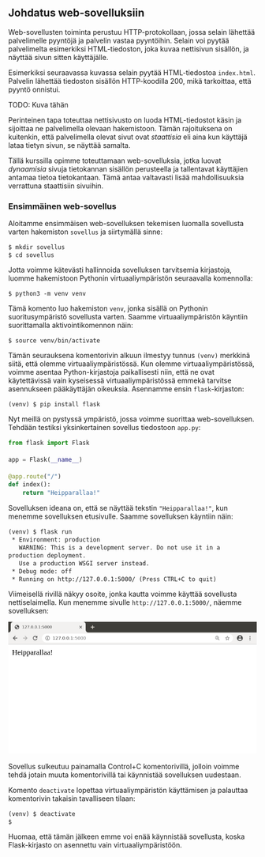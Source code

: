 ## Johdatus web-sovelluksiin

Web-sovellusten toiminta perustuu HTTP-protokollaan, jossa selain lähettää palvelimelle pyyntöjä ja palvelin vastaa pyyntöihin. Selain voi pyytää palvelimelta esimerkiksi HTML-tiedoston, joka kuvaa nettisivun sisällön, ja näyttää sivun sitten käyttäjälle.

Esimerkiksi seuraavassa kuvassa selain pyytää HTML-tiedostoa `index.html`. Palvelin lähettää tiedoston sisällön HTTP-koodilla 200, mikä tarkoittaa, että pyyntö onnistui.

TODO: Kuva tähän

Perinteinen tapa toteuttaa nettisivusto on luoda HTML-tiedostot käsin ja sijoittaa ne palvelimella olevaan hakemistoon. Tämän rajoituksena on kuitenkin, että palvelimella olevat sivut ovat _staattisia_ eli aina kun käyttäjä lataa tietyn sivun, se näyttää samalta.

Tällä kurssilla opimme toteuttamaan web-sovelluksia, jotka luovat _dynaamisia_ sivuja tietokannan sisällön perusteella ja tallentavat käyttäjien antamaa tietoa tietokantaan. Tämä antaa valtavasti lisää mahdollisuuksia verrattuna staattisiin sivuihin.

### Ensimmäinen web-sovellus

Aloitamme ensimmäisen web-sovelluksen tekemisen luomalla sovellusta varten hakemiston `sovellus` ja siirtymällä sinne:

```plaintext
$ mkdir sovellus
$ cd sovellus
```

Jotta voimme kätevästi hallinnoida sovelluksen tarvitsemia kirjastoja, luomme hakemistoon Pythonin virtuaaliympäristön seuraavalla komennolla:

```plaintext
$ python3 -m venv venv
```

Tämä komento luo hakemiston `venv`, jonka sisällä on Pythonin suoritusympäristö sovellusta varten. Saamme virtuaaliympäristön käyntiin suorittamalla aktivointikomennon näin:

```plaintext
$ source venv/bin/activate
```

Tämän seurauksena komentorivin alkuun ilmestyy tunnus `(venv)` merkkinä siitä, että olemme virtuaaliympäristössä. 
Kun olemme virtuaaliympäristössä, voimme asentaa Python-kirjastoja paikallisesti niin, että ne ovat käytettävissä vain kyseisessä virtuaaliympäristössä emmekä tarvitse asennukseen pääkäyttäjän oikeuksia. Asennamme ensin `flask`-kirjaston:

```plaintext
(venv) $ pip install flask
```

Nyt meillä on pystyssä ympäristö, jossa voimme suorittaa web-sovelluksen. Tehdään testiksi yksinkertainen sovellus tiedostoon `app.py`:

```python
from flask import Flask

app = Flask(__name__)

@app.route("/")
def index():
    return "Heipparallaa!"
```

Sovelluksen ideana on, että se näyttää tekstin `"Heipparallaa!"`, kun menemme sovelluksen etusivulle. Saamme sovelluksen käyntiin näin:

```plaintext
(venv) $ flask run
 * Environment: production
   WARNING: This is a development server. Do not use it in a production deployment.
   Use a production WSGI server instead.
 * Debug mode: off
 * Running on http://127.0.0.1:5000/ (Press CTRL+C to quit)
```

Viimeisellä rivillä näkyy osoite, jonka kautta voimme käyttää sovellusta nettiselaimella. Kun menemme sivulle `http://127.0.0.1:5000/`, näemme sovelluksen:

<img class="screenshot" src="img/sovellus.png">

Sovellus sulkeutuu painamalla Control+C komentorivillä, jolloin voimme tehdä jotain muuta komentorivillä tai käynnistää sovelluksen uudestaan.

Komento `deactivate` lopettaa virtuaaliympäristön käyttämisen ja palauttaa komentorivin takaisin tavalliseen tilaan:

```plaintext
(venv) $ deactivate
$ 
```

Huomaa, että tämän jälkeen emme voi enää käynnistää sovellusta, koska Flask-kirjasto on asennettu vain virtuaaliympäristöön.
